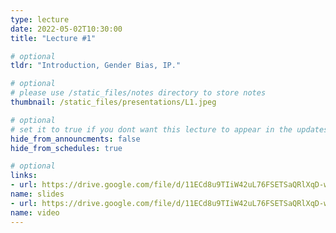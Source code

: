 ```yaml
---
type: lecture
date: 2022-05-02T10:30:00
title: "Lecture #1"

# optional
tldr: "Introduction, Gender Bias, IP."

# optional
# please use /static_files/notes directory to store notes
thumbnail: /static_files/presentations/L1.jpeg

# optional
# set it to true if you dont want this lecture to appear in the updates section
hide_from_announcments: false
hide_from_schedules: true

# optional
links:
- url: https://drive.google.com/file/d/11ECd8u9TIiW42uL76FSETSaQRlXqD-wU/view?usp=sharing
name: slides
- url: https://drive.google.com/file/d/11ECd8u9TIiW42uL76FSETSaQRlXqD-wU/view?usp=sharing
name: video
---
```

<!-- Other additional contents using markdown
**Suggested Readings:**
- [Readings 1](https://google.com)
- [Readings 2](https://google.com) -->
